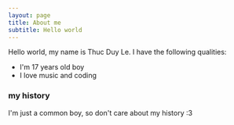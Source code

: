```yaml
---
layout: page
title: About me
subtitle: Hello world
---
```


Hello world, my name is Thuc Duy Le. I have the following qualities:

- I'm 17 years old boy
- I love music and coding

### my history

I'm just a common boy, so don't care about my history :3
